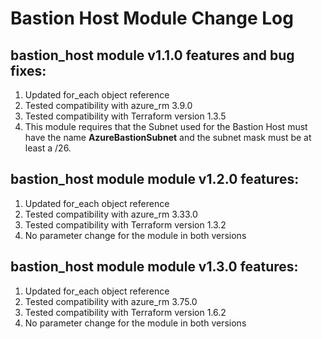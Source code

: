 # Bastion Host Module Change Log

## bastion_host module v1.1.0 features and bug fixes:

1. Updated for_each object reference
2. Tested compatibility with azure_rm 3.9.0
3. Tested compatibility with Terraform version 1.3.5
4. This module requires that the Subnet used for the Bastion Host must have the name **AzureBastionSubnet** and the subnet mask must be at least a /26.

## bastion_host module module v1.2.0 features:

1. Updated for_each object reference
2. Tested compatibility with azure_rm 3.33.0
3. Tested compatibility with Terraform version 1.3.2
4. No parameter change for the module in both versions

## bastion_host module module v1.3.0 features:

1. Updated for_each object reference
2. Tested compatibility with azure_rm 3.75.0
3. Tested compatibility with Terraform version 1.6.2
4. No parameter change for the module in both versions